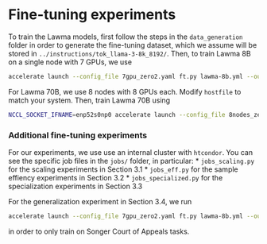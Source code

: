 # Fine-tuning experiments

To train the Lawma models, first follow the steps in the `data_generation` folder in order to generate the fine-tuning dataset, which we assume will be stored in `../instructions/tok_llama-3-8k_8192/`. Then, to train Lawma 8B on a single node with 7 GPUs, we use

```bash
accelerate launch --config_file 7gpu_zero2.yaml ft.py lawma-8b.yml --output_dir ../models/lawma-8b
```

For Lawma 70B, we use 8 nodes with 8 GPUs each. Modify `hostfile` to match your system. Then, train Lawma 70B using

```bash
NCCL_SOCKET_IFNAME=enp52s0np0 accelerate launch --config_file 8nodes_zero3.yaml ft.py lawma-70b.yml --output_dir ../models/lawma-70b
```

### Additional fine-tuning experiments

For our experiments, we use use an internal cluster with `htcondor`. You can see the specific job files in the `jobs/` folder, in particular:
    * `jobs_scaling.py` for the scaling experiments in Section 3.1
    * `jobs_eff.py` for the sample effiency experiments in Section 3.2
    * `jobs_specialized.py` for the specialization experiments in Section 3.3

For the generalization experiment in Section 3.4, we run

```bash
accelerate launch --config_file 7gpu_zero2.yaml ft.py lawma-8b.yml --output_dir ../models/ft-songer --prefix songer_ --num_epochs 1
```

in order to only train on Songer Court of Appeals tasks.